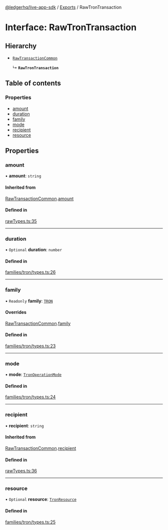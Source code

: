 [@ledgerhq/live-app-sdk](../README.md) / [Exports](../modules.md) / RawTronTransaction

# Interface: RawTronTransaction

## Hierarchy

- [`RawTransactionCommon`](RawTransactionCommon.md)

  ↳ **`RawTronTransaction`**

## Table of contents

### Properties

- [amount](RawTronTransaction.md#amount)
- [duration](RawTronTransaction.md#duration)
- [family](RawTronTransaction.md#family)
- [mode](RawTronTransaction.md#mode)
- [recipient](RawTronTransaction.md#recipient)
- [resource](RawTronTransaction.md#resource)

## Properties

### amount

• **amount**: `string`

#### Inherited from

[RawTransactionCommon](RawTransactionCommon.md).[amount](RawTransactionCommon.md#amount)

#### Defined in

[rawTypes.ts:35](https://github.com/LedgerHQ/live-app-sdk/blob/d6e8ab1/src/rawTypes.ts#L35)

___

### duration

• `Optional` **duration**: `number`

#### Defined in

[families/tron/types.ts:26](https://github.com/LedgerHQ/live-app-sdk/blob/d6e8ab1/src/families/tron/types.ts#L26)

___

### family

• `Readonly` **family**: [`TRON`](../enums/FAMILIES.md#tron)

#### Overrides

[RawTransactionCommon](RawTransactionCommon.md).[family](RawTransactionCommon.md#family)

#### Defined in

[families/tron/types.ts:23](https://github.com/LedgerHQ/live-app-sdk/blob/d6e8ab1/src/families/tron/types.ts#L23)

___

### mode

• **mode**: [`TronOperationMode`](../modules.md#tronoperationmode)

#### Defined in

[families/tron/types.ts:24](https://github.com/LedgerHQ/live-app-sdk/blob/d6e8ab1/src/families/tron/types.ts#L24)

___

### recipient

• **recipient**: `string`

#### Inherited from

[RawTransactionCommon](RawTransactionCommon.md).[recipient](RawTransactionCommon.md#recipient)

#### Defined in

[rawTypes.ts:36](https://github.com/LedgerHQ/live-app-sdk/blob/d6e8ab1/src/rawTypes.ts#L36)

___

### resource

• `Optional` **resource**: [`TronResource`](../modules.md#tronresource)

#### Defined in

[families/tron/types.ts:25](https://github.com/LedgerHQ/live-app-sdk/blob/d6e8ab1/src/families/tron/types.ts#L25)
